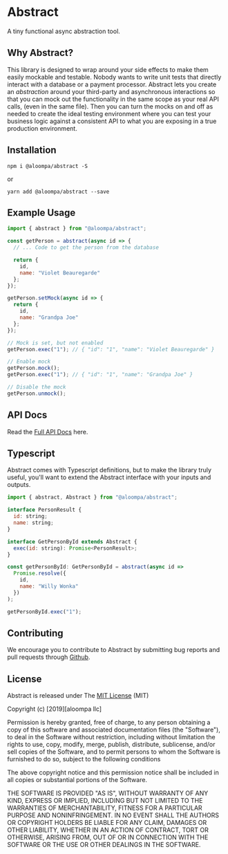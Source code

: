 # Abstract

A tiny functional async abstraction tool.

## Why Abstract?

This library is designed to wrap around your side effects to make them easily mockable and testable. Nobody wants to write unit tests that directly interact with a database or a payment processor. Abstract lets you create an _abstraction_ around your third-party and asynchronous interactions so that you can mock out the functionality in the same scope as your real API calls, (even in the same file). Then you can turn the mocks on and off as needed to create the ideal testing environment where you can test your business logic against a consistent API to what you are exposing in a true production environment.

## Installation

`npm i @aloompa/abstract -S`

or

`yarn add @aloompa/abstract --save`

## Example Usage

```javascript
import { abstract } from "@aloompa/abstract";

const getPerson = abstract(async id => {
  // ... Code to get the person from the database

  return {
    id,
    name: "Violet Beauregarde"
  };
});

getPerson.setMock(async id => {
  return {
    id,
    name: "Grandpa Joe"
  };
});

// Mock is set, but not enabled
getPerson.exec("1"); // { "id": "1", "name": "Violet Beauregarde" }

// Enable mock
getPerson.mock();
getPerson.exec("1"); // { "id": "1", "name": "Grandpa Joe" }

// Disable the mock
getPerson.unmock();
```

## API Docs

Read the [Full API Docs](/docs/API.md) here.

## Typescript

Abstract comes with Typescript definitions, but to make the library truly useful, you'll want to extend the Abstract interface with your inputs and outputs.

```javascript
import { abstract, Abstract } from "@aloompa/abstract";

interface PersonResult {
  id: string;
  name: string;
}

interface GetPersonById extends Abstract {
  exec(id: string): Promise<PersonResult>;
}

const getPersonById: GetPersonById = abstract(async id =>
  Promise.resolve({
    id,
    name: "Willy Wonka"
  })
);

getPersonById.exec("1");
```

## Contributing

We encourage you to contribute to Abstract by submitting bug reports and pull requests through [Github](http//github.com).

## License

Abstract is released under The [MIT License](http://www.opensource.org/licenses/MIT) (MIT)

Copyright (c) [2019][aloompa llc]

Permission is hereby granted, free of charge, to any person obtaining a copy
of this software and associated documentation files (the "Software"), to deal
in the Software without restriction, including without limitation the rights
to use, copy, modify, merge, publish, distribute, sublicense, and/or sell
copies of the Software, and to permit persons to whom the Software is
furnished to do so, subject to the following conditions

The above copyright notice and this permission notice shall be included in all
copies or substantial portions of the Software.

THE SOFTWARE IS PROVIDED "AS IS", WITHOUT WARRANTY OF ANY KIND, EXPRESS OR IMPLIED, INCLUDING BUT NOT LIMITED TO THE WARRANTIES OF MERCHANTABILITY, FITNESS FOR A PARTICULAR PURPOSE AND NONINFRINGEMENT. IN NO EVENT SHALL THE AUTHORS OR COPYRIGHT HOLDERS BE LIABLE FOR ANY CLAIM, DAMAGES OR OTHER LIABILITY, WHETHER IN AN ACTION OF CONTRACT, TORT OR OTHERWISE, ARISING FROM, OUT OF OR IN CONNECTION WITH THE SOFTWARE OR THE USE OR OTHER DEALINGS IN THE SOFTWARE.
